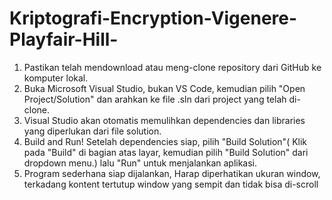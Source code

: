 # Kriptografi-Encryption-Vigenere-Playfair-Hill-

1. Pastikan telah mendownload atau meng-clone repository dari GitHub ke komputer lokal.
2. Buka Microsoft Visual Studio, bukan VS Code, kemudian pilih "Open Project/Solution" dan arahkan ke file .sln dari project yang telah di-clone.
3. Visual Studio akan otomatis memulihkan dependencies dan libraries yang diperlukan dari file solution.
4. Build and Run! Setelah dependencies siap, pilih "Build Solution"( Klik pada "Build" di bagian atas layar, kemudian pilih "Build Solution" dari dropdown menu.) lalu "Run" untuk menjalankan aplikasi.
5. Program sederhana siap dijalankan, Harap diperhatikan ukuran window, terkadang kontent tertutup window yang sempit dan tidak bisa di-scroll
